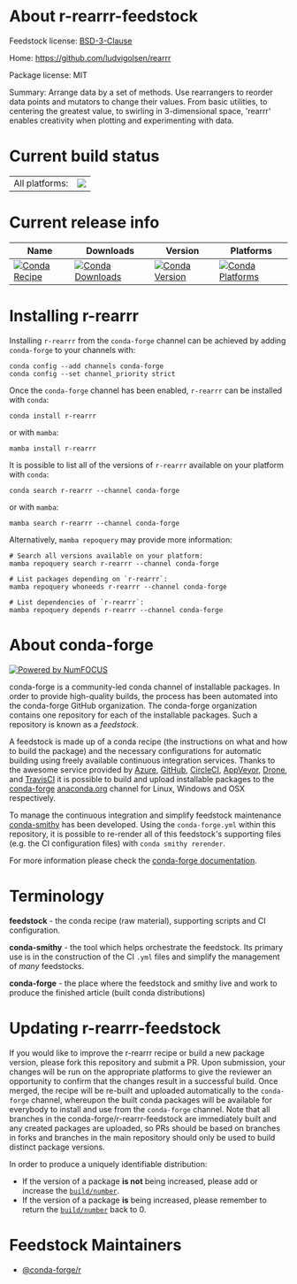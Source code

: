 About r-rearrr-feedstock
========================

Feedstock license: [BSD-3-Clause](https://github.com/conda-forge/r-rearrr-feedstock/blob/main/LICENSE.txt)

Home: https://github.com/ludvigolsen/rearrr

Package license: MIT

Summary: Arrange data by a set of methods. Use rearrangers to reorder data points and mutators to change their values. From basic utilities, to centering the greatest value, to swirling in 3-dimensional space, 'rearrr' enables creativity when plotting and experimenting with data.

Current build status
====================


<table><tr><td>All platforms:</td>
    <td>
      <a href="https://dev.azure.com/conda-forge/feedstock-builds/_build/latest?definitionId=17901&branchName=main">
        <img src="https://dev.azure.com/conda-forge/feedstock-builds/_apis/build/status/r-rearrr-feedstock?branchName=main">
      </a>
    </td>
  </tr>
</table>

Current release info
====================

| Name | Downloads | Version | Platforms |
| --- | --- | --- | --- |
| [![Conda Recipe](https://img.shields.io/badge/recipe-r--rearrr-green.svg)](https://anaconda.org/conda-forge/r-rearrr) | [![Conda Downloads](https://img.shields.io/conda/dn/conda-forge/r-rearrr.svg)](https://anaconda.org/conda-forge/r-rearrr) | [![Conda Version](https://img.shields.io/conda/vn/conda-forge/r-rearrr.svg)](https://anaconda.org/conda-forge/r-rearrr) | [![Conda Platforms](https://img.shields.io/conda/pn/conda-forge/r-rearrr.svg)](https://anaconda.org/conda-forge/r-rearrr) |

Installing r-rearrr
===================

Installing `r-rearrr` from the `conda-forge` channel can be achieved by adding `conda-forge` to your channels with:

```
conda config --add channels conda-forge
conda config --set channel_priority strict
```

Once the `conda-forge` channel has been enabled, `r-rearrr` can be installed with `conda`:

```
conda install r-rearrr
```

or with `mamba`:

```
mamba install r-rearrr
```

It is possible to list all of the versions of `r-rearrr` available on your platform with `conda`:

```
conda search r-rearrr --channel conda-forge
```

or with `mamba`:

```
mamba search r-rearrr --channel conda-forge
```

Alternatively, `mamba repoquery` may provide more information:

```
# Search all versions available on your platform:
mamba repoquery search r-rearrr --channel conda-forge

# List packages depending on `r-rearrr`:
mamba repoquery whoneeds r-rearrr --channel conda-forge

# List dependencies of `r-rearrr`:
mamba repoquery depends r-rearrr --channel conda-forge
```


About conda-forge
=================

[![Powered by
NumFOCUS](https://img.shields.io/badge/powered%20by-NumFOCUS-orange.svg?style=flat&colorA=E1523D&colorB=007D8A)](https://numfocus.org)

conda-forge is a community-led conda channel of installable packages.
In order to provide high-quality builds, the process has been automated into the
conda-forge GitHub organization. The conda-forge organization contains one repository
for each of the installable packages. Such a repository is known as a *feedstock*.

A feedstock is made up of a conda recipe (the instructions on what and how to build
the package) and the necessary configurations for automatic building using freely
available continuous integration services. Thanks to the awesome service provided by
[Azure](https://azure.microsoft.com/en-us/services/devops/), [GitHub](https://github.com/),
[CircleCI](https://circleci.com/), [AppVeyor](https://www.appveyor.com/),
[Drone](https://cloud.drone.io/welcome), and [TravisCI](https://travis-ci.com/)
it is possible to build and upload installable packages to the
[conda-forge](https://anaconda.org/conda-forge) [anaconda.org](https://anaconda.org/)
channel for Linux, Windows and OSX respectively.

To manage the continuous integration and simplify feedstock maintenance
[conda-smithy](https://github.com/conda-forge/conda-smithy) has been developed.
Using the ``conda-forge.yml`` within this repository, it is possible to re-render all of
this feedstock's supporting files (e.g. the CI configuration files) with ``conda smithy rerender``.

For more information please check the [conda-forge documentation](https://conda-forge.org/docs/).

Terminology
===========

**feedstock** - the conda recipe (raw material), supporting scripts and CI configuration.

**conda-smithy** - the tool which helps orchestrate the feedstock.
                   Its primary use is in the construction of the CI ``.yml`` files
                   and simplify the management of *many* feedstocks.

**conda-forge** - the place where the feedstock and smithy live and work to
                  produce the finished article (built conda distributions)


Updating r-rearrr-feedstock
===========================

If you would like to improve the r-rearrr recipe or build a new
package version, please fork this repository and submit a PR. Upon submission,
your changes will be run on the appropriate platforms to give the reviewer an
opportunity to confirm that the changes result in a successful build. Once
merged, the recipe will be re-built and uploaded automatically to the
`conda-forge` channel, whereupon the built conda packages will be available for
everybody to install and use from the `conda-forge` channel.
Note that all branches in the conda-forge/r-rearrr-feedstock are
immediately built and any created packages are uploaded, so PRs should be based
on branches in forks and branches in the main repository should only be used to
build distinct package versions.

In order to produce a uniquely identifiable distribution:
 * If the version of a package **is not** being increased, please add or increase
   the [``build/number``](https://docs.conda.io/projects/conda-build/en/latest/resources/define-metadata.html#build-number-and-string).
 * If the version of a package **is** being increased, please remember to return
   the [``build/number``](https://docs.conda.io/projects/conda-build/en/latest/resources/define-metadata.html#build-number-and-string)
   back to 0.

Feedstock Maintainers
=====================

* [@conda-forge/r](https://github.com/orgs/conda-forge/teams/r/)

